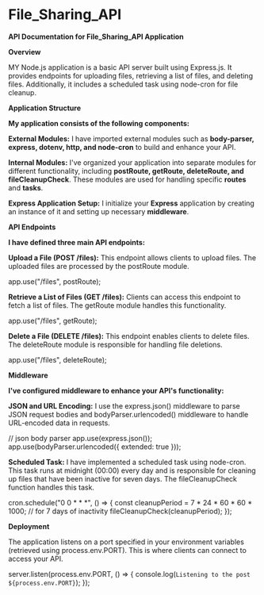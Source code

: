 # File_Sharing_API


********API Documentation for File_Sharing_API Application********

******Overview******

MY Node.js application is a basic API server built using Express.js. It provides endpoints for uploading files, retrieving a list of files, and deleting files. Additionally, it includes a scheduled task using node-cron for file cleanup.

******Application Structure******

**My application consists of the following components:**

****External Modules:**** I have imported external modules such as **body-parser, express, dotenv, http, and node-cron** to build and enhance your API.

****Internal Modules:**** I've organized your application into separate modules for different functionality, including **postRoute, getRoute, deleteRoute, and fileCleanupCheck**. These modules are used for handling specific **routes** and **tasks**.

****Express Application Setup:**** I initialize your **Express** application by creating an instance of it and setting up necessary **middleware**.

******API Endpoints******

**I have defined three main API endpoints:**

****Upload a File (POST /files):**** This endpoint allows clients to upload files. The uploaded files are processed by the postRoute module.

app.use("/files", postRoute);

****Retrieve a List of Files (GET /files):**** Clients can access this endpoint to fetch a list of files. The getRoute module handles this functionality.

app.use("/files", getRoute);

****Delete a File (DELETE /files):**** This endpoint enables clients to delete files. The deleteRoute module is responsible for handling file deletions.

app.use("/files", deleteRoute);

******Middleware******

**I've configured middleware to enhance your API's functionality:**

****JSON and URL Encoding:**** I use the express.json() middleware to parse JSON request bodies and bodyParser.urlencoded() middleware to handle URL-encoded data in requests.

// json body parser
app.use(express.json());
app.use(bodyParser.urlencoded({ extended: true }));

****Scheduled Task:**** I have implemented a scheduled task using node-cron. This task runs at midnight (00:00) every day and is responsible for cleaning up files that have been inactive for seven days. The fileCleanupCheck function handles this task.

cron.schedule("0 0 * * *", () => {
  const cleanupPeriod = 7 * 24 * 60 * 60 * 1000; // for 7 days of inactivity
  fileCleanupCheck(cleanupPeriod);
});

******Deployment******

The application listens on a port specified in your environment variables (retrieved using process.env.PORT). This is where clients can connect to access your API.

server.listen(process.env.PORT, () => {
  console.log(`Listening to the post ${process.env.PORT}`);
});

